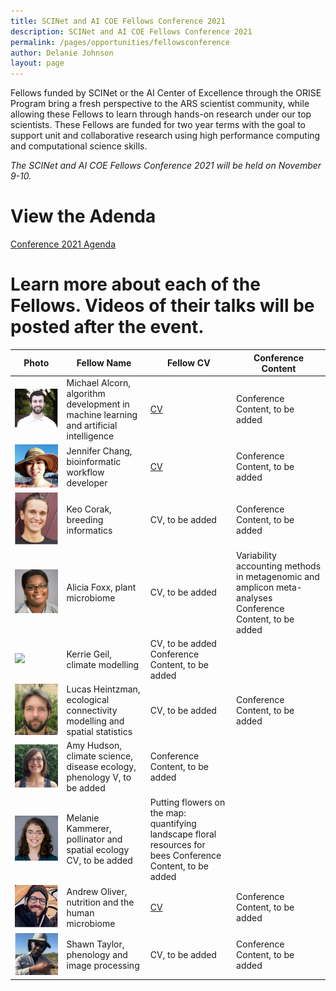 ```yaml
---
title: SCINet and AI COE Fellows Conference 2021
description: SCINet and AI COE Fellows Conference 2021
permalink: /pages/opportunities/fellowsconference
author: Delanie Johnson
layout: page
---
```


Fellows funded by SCINet or the AI Center of Excellence through the ORISE Program bring a fresh perspective to the ARS scientist community, while allowing these Fellows to learn through hands-on research under our top scientists. These Fellows are funded for two year terms with the goal to support unit and collaborative research using high performance computing and computational science skills. 

*The SCINet and AI COE Fellows Conference 2021 will be held on November 9-10.*

# View the Adenda

[Conference 2021 Agenda](/assets/docs/SCINet-AI-COE-Agenda-1015.docx)

# Learn more about each of the Fellows. Videos of their talks will be posted after the event.

Photo |Fellow Name | Fellow CV | Conference Content
-------------|-------------|----------|-------------|
![](/assets/img/team-images/michael-alcorn.jpg) |Michael Alcorn, algorithm development in machine learning and artificial intelligence   | [CV](https://sites.google.com/view/michaelaalcorn/cv)    |Conference Content, to be added|
![](/assets/img/team-images/jennifer-chang.jpg) | Jennifer Chang, bioinformatic workflow developer    | [CV](http://j23414.github.io/CV.pdf)    | Conference Content, to be added    |
![](/assets/img/team-images/keo-corak.jpg) | Keo Corak, breeding informatics         | CV, to be added      | Conference Content, to be added       |
![](/assets/img/team-images/alicia-foxx.png) | Alicia Foxx, plant microbiome         | CV, to be added   | Variability accounting methods in metagenomic and amplicon meta-analyses Conference Content, to be added |
![](/assets/img/team-images/kerrie-geil-300-300.jpg) | Kerrie Geil, climate modelling        | CV, to be added      Conference Content, to be added       |
![](/assets/img/team-images/lucas-heintzman.png)  | Lucas Heintzman, ecological connectivity modelling and spatial statistics          | CV, to be added      | Conference Content, to be added       |
![](/assets/img/team-images/amy-hudson.png) | Amy Hudson, climate science, disease ecology, phenology           V, to be added      | Conference Content, to be added       |
![](/assets/img/team-images/kammerer_userstory2.png) | Melanie Kammerer, pollinator and spatial ecology         CV, to be added      | Putting flowers on the map: quantifying landscape floral resources for bees Conference Content, to be added |
![](/assets/img/team-images/andrew-oliver.jpg) | Andrew Oliver, nutrition and the human microbiome         | [CV](https://drive.google.com/file/d/1ahre-c5Cis4wxqHcj1jO5I6-Z_83hXSA/view)      | Conference Content, to be added       |
![](/assets/img/team-images/shawn-taylor.png) | Shawn Taylor, phenology and image processing       | CV, to be added      | Conference Content, to be added       |

